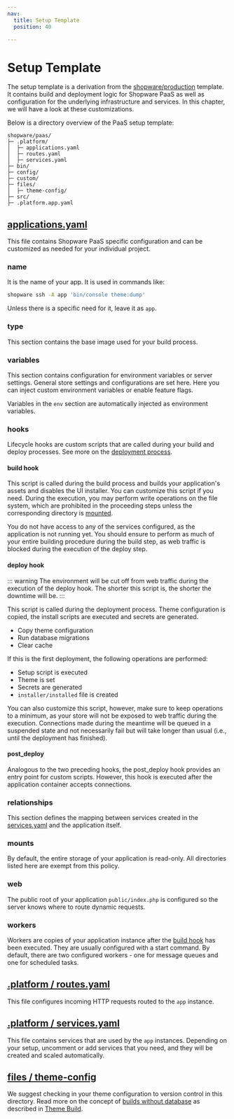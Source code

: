 ```yaml
---
nav:
  title: Setup Template
  position: 40

---
```


# Setup Template

The setup template is a derivation from the [shopware/production](https://github.com/shopware/production) template. It contains build and deployment logic for Shopware PaaS as well as configuration for the underlying infrastructure and services. In this chapter, we will have a look at these customizations.

Below is a directory overview of the PaaS setup template:

```text
shopware/paas/
├─ .platform/
│  ├─ applications.yaml
│  ├─ routes.yaml
│  ├─ services.yaml
├─ bin/
├─ config/
├─ custom/
├─ files/
│  ├─ theme-config/
├─ src/
├─ .platform.app.yaml
```

## [applications.yaml](https://github.com/shopware/recipes/blob/main/shopware/paas-meta/6.4/.platform/applications.yaml)

This file contains Shopware PaaS specific configuration and can be customized as needed for your individual project.

### name

It is the name of your app. It is used in commands like:

```bash
shopware ssh -A app 'bin/console theme:dump'
```

Unless there is a specific need for it, leave it as `app`.

### type

This section contains the base image used for your build process.

### variables

This section contains configuration for environment variables or server settings. General store settings and configurations are set here. Here you can inject custom environment variables or enable feature flags.

Variables in the `env` section are automatically injected as environment variables.

### hooks

Lifecycle hooks are custom scripts that are called during your build and deploy processes. See more on the [deployment process](./build-deploy#push-main-branch).

#### build hook

This script is called during the build process and builds your application's assets and disables the UI installer. You can customize this script if you need. During the execution, you may perform write operations on the file system, which are prohibited in the proceeding steps unless the corresponding directory is [mounted](#mounts).

You do not have access to any of the services configured, as the application is not running yet. You should ensure to perform as much of your entire building procedure during the build step, as web traffic is blocked during the execution of the deploy step.

#### deploy hook

::: warning
The environment will be cut off from web traffic during the execution of the deploy hook. The shorter this script is, the shorter the downtime will be.
:::

This script is called during the deployment process. Theme configuration is copied, the install scripts are executed and secrets are generated.

* Copy theme configuration
* Run database migrations
* Clear cache

If this is the first deployment, the following operations are performed:

* Setup script is executed
* Theme is set
* Secrets are generated
* `installer/installed` file is created

You can also customize this script, however, make sure to keep operations to a minimum, as your store will not be exposed to web traffic during the execution. Connections made during the meantime will be queued in a suspended state and not necessarily fail but will take longer than usual (i.e., until the deployment has finished).

#### post_deploy

Analogous to the two preceding hooks, the post_deploy hook provides an entry point for custom scripts. However, this hook is executed after the application container accepts connections.

### relationships

This section defines the mapping between services created in the [services.yaml](https://github.com/shopware/recipes/blob/main/shopware/paas-meta/6.4/.platform/services.yaml) and the application itself.

### mounts

By default, the entire storage of your application is read-only. All directories listed here are exempt from this policy.

### web

The public root of your application `public/index.php` is configured so the server knows where to route dynamic requests.

### workers

Workers are copies of your application instance after the [build hook](#build-hook) has been executed. They are usually configured with a start command. By default, there are two configured workers - one for message queues and one for scheduled tasks.

## [.platform / routes.yaml](https://github.com/shopware/recipes/blob/main/shopware/paas-meta/6.4/.platform/routes.yaml)

This file configures incoming HTTP requests routed to the `app` instance.

## [.platform / services.yaml](https://github.com/shopware/recipes/blob/main/shopware/paas-meta/6.4/.platform/services.yaml)

This file contains services that are used by the `app` instances. Depending on your setup, uncomment or add services that you need, and they will be created and scaled automatically.

## [files / theme-config](https://github.com/shopware/recipes/tree/main/shopware/paas-meta/6.4/files/theme-config)

We suggest checking in your theme configuration to version control in this directory. Read more on the concept of [builds without database](../../guides/hosting/installation-updates/deployments/build-w-o-db) as described in [Theme Build](./theme-build).
